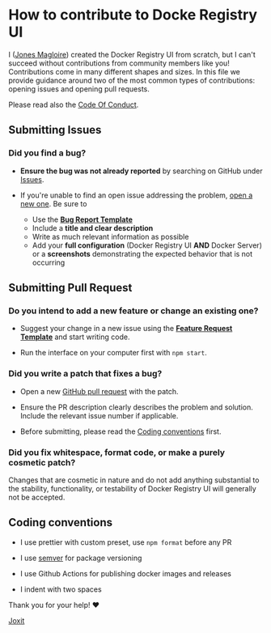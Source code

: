 # How to contribute to Docke Registry UI

I ([Jones Magloire](https://joxit.dev/)) created the Docker Registry UI from scratch, but I can't succeed without contributions from community members like you! Contributions come in many different shapes and sizes. In this file we provide guidance around two of the most common types of contributions: opening issues and opening pull requests.

Please read also the [Code Of Conduct](https://github.com/Joxit/docker-registry-ui/blob/main/CODE_OF_CONDUCT.md).

## Submitting Issues

### Did you find a bug?

* **Ensure the bug was not already reported** by searching on GitHub under [Issues](https://github.com/joxit/docker-registry-ui/issues).

* If you're unable to find an open issue addressing the problem, [open a new one](https://github.com/joxit/docker-registry-ui/issues/new). Be sure to
  * Use the [**Bug Report Template**](https://github.com/Joxit/docker-registry-ui/issues/new?assignees=&labels=&template=bug_report.md&title=)
  * Include a **title and clear description**
  * Write as much relevant information as possible
  * Add your **full configuration** (Docker Registry UI **AND** Docker Server) or a **screenshots** demonstrating the expected behavior that is not occurring

## Submitting Pull Request

### Do you intend to add a new feature or change an existing one?

* Suggest your change in a new issue using the [**Feature Request Template**](https://github.com/Joxit/docker-registry-ui/issues/new?assignees=&labels=&template=feature_request.md&title=) and start writing code.

* Run the interface on your computer first with `npm start`.

### Did you write a patch that fixes a bug?

* Open a new [GitHub pull request](https://github.com/Joxit/docker-registry-ui/compare) with the patch.

* Ensure the PR description clearly describes the problem and solution. Include the relevant issue number if applicable.

* Before submitting, please read the [Coding conventions](#coding-conventions) first.

### Did you fix whitespace, format code, or make a purely cosmetic patch?

Changes that are cosmetic in nature and do not add anything substantial to the stability, functionality, or testability of Docker Registry UI will generally not be accepted.

## Coding conventions

* I use prettier with custom preset, use `npm format` before any PR

* I use [semver](https://semver.org/) for package versioning

* I use Github Actions for publishing docker images and releases

* I indent with two spaces

Thank you for your help! :heart:

[Joxit](https://joxit.dev/)